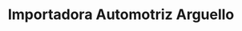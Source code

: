---
title: "Importadora Automotriz Arguello"
url: /quito/importadora-automotriz-arguello/
shop: Autoteile
---